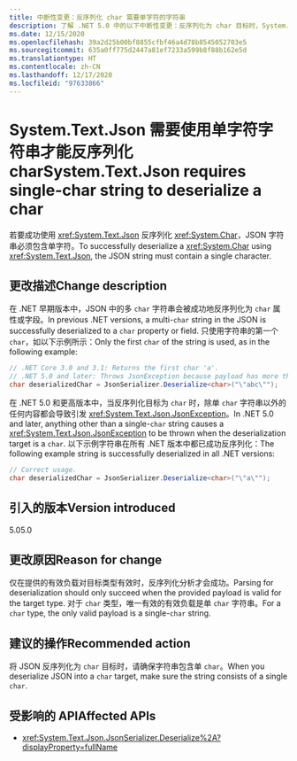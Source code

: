 ```yaml
---
title: 中断性变更：反序列化 char 需要单字符的字符串
description: 了解 .NET 5.0 中的以下中断性变更：反序列化为 char 目标时，System.Text.Json 在 JSON 中需要单字符字符串。
ms.date: 12/15/2020
ms.openlocfilehash: 39a2d25b00bf8855cfbf46a4d78b8545052703e5
ms.sourcegitcommit: 635a0ff775d2447a81ef7233a599b8f88b162e5d
ms.translationtype: HT
ms.contentlocale: zh-CN
ms.lasthandoff: 12/17/2020
ms.locfileid: "97633866"
---
```

# <a name="systemtextjson-requires-single-char-string-to-deserialize-a-char"></a><span data-ttu-id="ecf58-103">System.Text.Json 需要使用单字符字符串才能反序列化 char</span><span class="sxs-lookup"><span data-stu-id="ecf58-103">System.Text.Json requires single-char string to deserialize a char</span></span>

<span data-ttu-id="ecf58-104">若要成功使用 <xref:System.Text.Json> 反序列化 <xref:System.Char>，JSON 字符串必须包含单字符。</span><span class="sxs-lookup"><span data-stu-id="ecf58-104">To successfully deserialize a <xref:System.Char> using <xref:System.Text.Json>, the JSON string must contain a single character.</span></span>

## <a name="change-description"></a><span data-ttu-id="ecf58-105">更改描述</span><span class="sxs-lookup"><span data-stu-id="ecf58-105">Change description</span></span>

<span data-ttu-id="ecf58-106">在 .NET 早期版本中，JSON 中的多 `char` 字符串会被成功地反序列化为 `char` 属性或字段。</span><span class="sxs-lookup"><span data-stu-id="ecf58-106">In previous .NET versions, a multi-`char` string in the JSON is successfully deserialized to a `char` property or field.</span></span> <span data-ttu-id="ecf58-107">只使用字符串的第一个 `char`，如以下示例所示：</span><span class="sxs-lookup"><span data-stu-id="ecf58-107">Only the first `char` of the string is used, as in the following example:</span></span>

```csharp
// .NET Core 3.0 and 3.1: Returns the first char 'a'.
// .NET 5.0 and later: Throws JsonException because payload has more than one char.
char deserializedChar = JsonSerializer.Deserialize<char>("\"abc\"");
```

<span data-ttu-id="ecf58-108">在 .NET 5.0 和更高版本中，当反序列化目标为 `char` 时，除单 `char` 字符串以外的任何内容都会导致引发 <xref:System.Text.Json.JsonException>。</span><span class="sxs-lookup"><span data-stu-id="ecf58-108">In .NET 5.0 and later, anything other than a single-`char` string causes a <xref:System.Text.Json.JsonException> to be thrown when the deserialization target is a `char`.</span></span> <span data-ttu-id="ecf58-109">以下示例字符串在所有 .NET 版本中都已成功反序列化：</span><span class="sxs-lookup"><span data-stu-id="ecf58-109">The following example string is successfully deserialized in all .NET versions:</span></span>

```csharp
// Correct usage.
char deserializedChar = JsonSerializer.Deserialize<char>("\"a\"");
```

## <a name="version-introduced"></a><span data-ttu-id="ecf58-110">引入的版本</span><span class="sxs-lookup"><span data-stu-id="ecf58-110">Version introduced</span></span>

<span data-ttu-id="ecf58-111">5.0</span><span class="sxs-lookup"><span data-stu-id="ecf58-111">5.0</span></span>

## <a name="reason-for-change"></a><span data-ttu-id="ecf58-112">更改原因</span><span class="sxs-lookup"><span data-stu-id="ecf58-112">Reason for change</span></span>

<span data-ttu-id="ecf58-113">仅在提供的有效负载对目标类型有效时，反序列化分析才会成功。</span><span class="sxs-lookup"><span data-stu-id="ecf58-113">Parsing for deserialization should only succeed when the provided payload is valid for the target type.</span></span> <span data-ttu-id="ecf58-114">对于 `char` 类型，唯一有效的有效负载是单 `char` 字符串。</span><span class="sxs-lookup"><span data-stu-id="ecf58-114">For a `char` type, the only valid payload is a single-`char` string.</span></span>

## <a name="recommended-action"></a><span data-ttu-id="ecf58-115">建议的操作</span><span class="sxs-lookup"><span data-stu-id="ecf58-115">Recommended action</span></span>

<span data-ttu-id="ecf58-116">将 JSON 反序列化为 `char` 目标时，请确保字符串包含单 `char`。</span><span class="sxs-lookup"><span data-stu-id="ecf58-116">When you deserialize JSON into a `char` target, make sure the string consists of a single `char`.</span></span>

## <a name="affected-apis"></a><span data-ttu-id="ecf58-117">受影响的 API</span><span class="sxs-lookup"><span data-stu-id="ecf58-117">Affected APIs</span></span>

- <xref:System.Text.Json.JsonSerializer.Deserialize%2A?displayProperty=fullName>

<!--

### Affected APIs

- `Overload:System.Text.Json.JsonSerializer.Deserialize`

### Category

Serialization

-->
